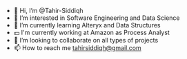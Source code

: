 - 👋 Hi, I’m @Tahir-Siddiqh
- 👀 I’m interested in Software Engineering and Data Science
- 🌱 I’m currently learning Alteryx and Data Structures
- 💵 I'm currently working at Amazon as Process Analyst
- 💞️ I’m looking to collaborate on all types of projects
- 📫 How to reach me tahirsiddiqh@gmail.com

<!---
Tahir-Siddiqh/Tahir-Siddiqh is a ✨ special ✨ repository because its `README.md` (this file) appears on your GitHub profile.
You can click the Preview link to take a look at your changes.
--->
